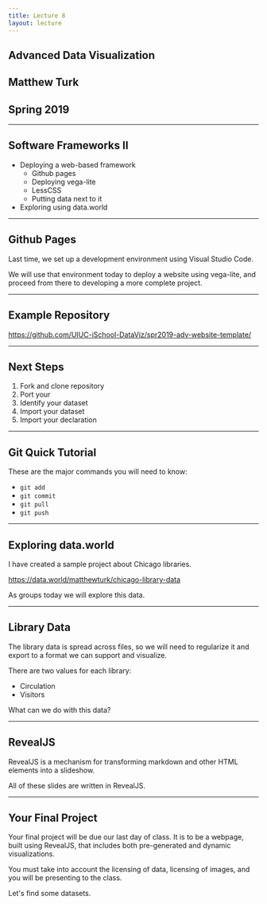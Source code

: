 ```yaml
---
title: Lecture 8
layout: lecture
---
```

## Advanced Data Visualization
## Matthew Turk
## Spring 2019

---

## Software Frameworks II

 * Deploying a web-based framework
   * Github pages
   * Deploying vega-lite
   * LessCSS
   * Putting data next to it
 * Exploring using data.world

---

## Github Pages

Last time, we set up a development environment using Visual Studio Code.

We will use that environment today to deploy a website using vega-lite, and
proceed from there to developing a more complete project.

---

## Example Repository

https://github.com/UIUC-iSchool-DataViz/spr2019-adv-website-template/

---

## Next Steps

1. Fork and clone repository
2. Port your 
3. Identify your dataset
4. Import your dataset
5. Import your declaration

---

## Git Quick Tutorial

These are the major commands you will need to know:

 * `git add`
 * `git commit`
 * `git pull`
 * `git push`

---

## Exploring data.world

I have created a sample project about Chicago libraries.

https://data.world/matthewturk/chicago-library-data

As groups today we will explore this data.

---

## Library Data

The library data is spread across files, so we will need to regularize it and
export to a format we can support and visualize.

There are two values for each library:

  * Circulation
  * Visitors

What can we do with this data?

---

## RevealJS

RevealJS is a mechanism for transforming markdown and other HTML elements into
a slideshow.

All of these slides are written in RevealJS.

---

## Your Final Project

Your final project will be due our last day of class.  It is to be a webpage,
built using RevealJS, that includes both pre-generated and dynamic
visualizations.

You must take into account the licensing of data, licensing of images, and you
will be presenting to the class.

Let's find some datasets.
